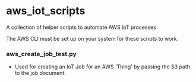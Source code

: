 # aws_iot_scripts
A collection of helper scripts to automate AWS IoT processes

The AWS CLI must be set up on your system for these scripts to work. 

### aws_create_job_test.py
- Used for creating an IoT Job for an AWS 'Thing' by passing the S3 path to the job document.
